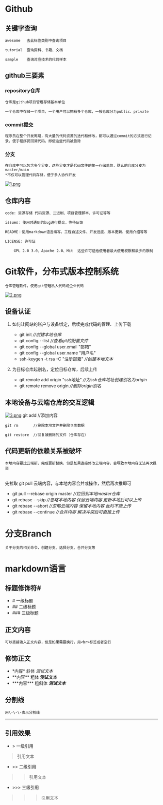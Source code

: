 # Github

## 关键字查询
	awesome   去此标签类别中查询项目

	tutorial  查询资料、书籍、文档
	
	sample    查询对应技术的代码样本

## github三要素
### repository仓库
	仓库是github项目管理存储基本单位

	一个仓库中存储一个项目，一个用户可以拥有多个仓库，一般仓库分为public、private

### commit提交
	程序员在整个开发周期，有大量的代码资源的迭代和修改，都可以通过commit的方式进行记录，便于程序员回溯代码，即使这些代码被删除

### 分支
	在仓库中可以包含多个分支，这些分支才是代码文件的第一存储单位，默认的仓库分支为master/main
	*不仅可以管理代码存储，便于多人协作开发
[![1.png](https://i.postimg.cc/brgbdmqg/1.png)](https://postimg.cc/q6tg5Xh6)

## 仓库内容
	code: 资源存储 代码资源、二进制、项目管理脚本、许可证等等

	issues: 使用时遇到的bug进行提交，等待反馈

	README：使用markdown语言编写，工程自述文件、开发进度、版本更新、使用介绍等等

	LICENSE: 许可证

		GPL 2.0 3.0、Apache 2.0、Mit  这些许可证给使用者最大使用权限和最少的限制

# Git软件，分布式版本控制系统
	仓库管理软件，使用git管理私人代码或企业代码
[![2.png](https://i.postimg.cc/WzdFbTfN/2.png)](https://postimg.cc/K3yv0S2w)

## 设备认证
1. 如何让网站的账户与设备绑定，后续完成代码的管理、上传下载
   * git init  *//创建本地仓库*
   * git config --list *//查看git的配置文件*
   * git config --global user.email "邮箱"
   * git config --global user.name "用户名"
   * ssh-keygen -t rsa -C "注册邮箱" *//创建本地文本*
 
2. 为目标仓库起别名，定位目标仓库，后续上传
   * git remote add origin "ssh地址"  *//为ssh仓库地址创建别名为origin*
   * git remote remove origin  *//删除origin别名*

## 本地设备与云端仓库的交互逻辑
[![3.png](https://i.postimg.cc/kg2m1DRX/3.png)](https://postimg.cc/k2PzDJyk)
	git add      //添加内容

	git rm	     //删除本地文件并删除仓库数据

	git restore  //回复被删除的文件（仓库存在）


## 代码更新的依赖关系被破坏
	本地内容要比云端新，完成更新替换，但是如果直接修改云端内容，会导致本地内容无法再次提交
<br>	先拉取 git pull 云端内容，与本地内容合并或操作，然后再次推即可
<br>	
* git pull --rebase origin master  *//拉回到本地master仓库*
* git rebase --skip  *//忽略本地内容  保留云端内容  更新本地后可以上传*
* git rebase --abort  *//忽略云端内容  保留本地内容  此时不能上传*
* git rebase --continue  *//合并内容  解决冲突后可直接上传*

# 分支Branch
	关于分支的相关命令，创建分支、选择分支、合并分支等




# markdown语言

## 标题修饰符\#
* \# 一级标题
* \#\# 二级标题
* \#\#\# 三级标题

## 正文内容
	可以直接输入正文内容，但是如果需要换行，用<br>标签或者空行

## 修饰正文
* \*内容\*            斜体    *测试文本*
* \*\*内容\*\*        粗体    **测试文本**
* \*\*\*内容\*\*\*    粗斜体 ***测试文本***
## 分割线
	用\-\-\-表示分割线
---
## 引用效果
* \>     一级引用
> 引用文本
* \>\>   二级引用
>> 引用文本
* \>\>\> 三级引用
>>> 引用文本

